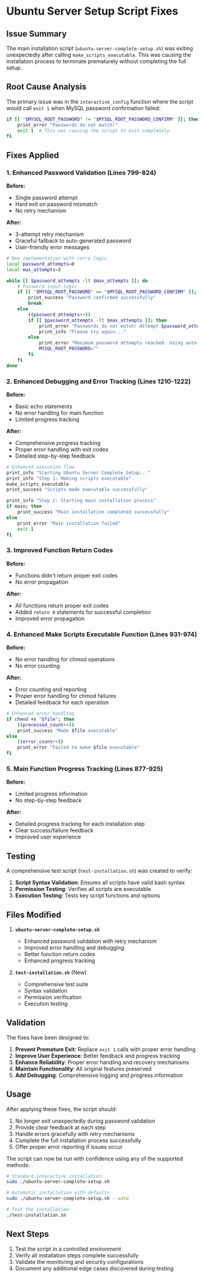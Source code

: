 # Ubuntu Server Setup Script Fixes

## Issue Summary

The main installation script (`ubuntu-server-complete-setup.sh`) was exiting unexpectedly after calling `make_scripts_executable`. This was causing the installation process to terminate prematurely without completing the full setup.

## Root Cause Analysis

The primary issue was in the `interactive_config` function where the script would call `exit 1` when MySQL password confirmation failed:

```bash
if [[ "$MYSQL_ROOT_PASSWORD" != "$MYSQL_ROOT_PASSWORD_CONFIRM" ]]; then
    print_error "Passwords do not match!"
    exit 1  # This was causing the script to exit completely
fi
```

## Fixes Applied

### 1. Enhanced Password Validation (Lines 799-824)

**Before:**
- Single password attempt
- Hard exit on password mismatch
- No retry mechanism

**After:**
- 3-attempt retry mechanism
- Graceful fallback to auto-generated password
- User-friendly error messages

```bash
# New implementation with retry logic
local password_attempts=0
local max_attempts=3

while [[ $password_attempts -lt $max_attempts ]]; do
    # Password input logic
    if [[ "$MYSQL_ROOT_PASSWORD" == "$MYSQL_ROOT_PASSWORD_CONFIRM" ]]; then
        print_success "Password confirmed successfully"
        break
    else
        ((password_attempts++))
        if [[ $password_attempts -lt $max_attempts ]]; then
            print_error "Passwords do not match! Attempt $password_attempts/$max_attempts"
            print_info "Please try again..."
        else
            print_error "Maximum password attempts reached. Using auto-generated password."
            MYSQL_ROOT_PASSWORD=""
        fi
    fi
done
```

### 2. Enhanced Debugging and Error Tracking (Lines 1210-1222)

**Before:**
- Basic echo statements
- No error handling for main function
- Limited progress tracking

**After:**
- Comprehensive progress tracking
- Proper error handling with exit codes
- Detailed step-by-step feedback

```bash
# Enhanced execution flow
print_info "Starting Ubuntu Server Complete Setup..."
print_info "Step 1: Making scripts executable"
make_scripts_executable
print_success "Scripts made executable successfully"

print_info "Step 2: Starting main installation process"
if main; then
    print_success "Main installation completed successfully"
else
    print_error "Main installation failed"
    exit 1
fi
```

### 3. Improved Function Return Codes

**Before:**
- Functions didn't return proper exit codes
- No error propagation

**After:**
- All functions return proper exit codes
- Added `return 0` statements for successful completion
- Improved error propagation

### 4. Enhanced Make Scripts Executable Function (Lines 931-974)

**Before:**
- No error handling for chmod operations
- No error counting

**After:**
- Error counting and reporting
- Proper error handling for chmod failures
- Detailed feedback for each operation

```bash
# Enhanced error handling
if chmod +x "$file"; then
    ((processed_count++))
    print_success "Made $file executable"
else
    ((error_count++))
    print_error "Failed to make $file executable"
fi
```

### 5. Main Function Progress Tracking (Lines 877-925)

**Before:**
- Limited progress information
- No step-by-step feedback

**After:**
- Detailed progress tracking for each installation step
- Clear success/failure feedback
- Improved user experience

## Testing

A comprehensive test script (`test-installation.sh`) was created to verify:

1. **Script Syntax Validation**: Ensures all scripts have valid bash syntax
2. **Permission Testing**: Verifies all scripts are executable
3. **Execution Testing**: Tests key script functions and options

## Files Modified

1. **`ubuntu-server-complete-setup.sh`**
   - Enhanced password validation with retry mechanism
   - Improved error handling and debugging
   - Better function return codes
   - Enhanced progress tracking

2. **`test-installation.sh`** (New)
   - Comprehensive test suite
   - Syntax validation
   - Permission verification
   - Execution testing

## Validation

The fixes have been designed to:

1. **Prevent Premature Exit**: Replace `exit 1` calls with proper error handling
2. **Improve User Experience**: Better feedback and progress tracking
3. **Enhance Reliability**: Proper error handling and recovery mechanisms
4. **Maintain Functionality**: All original features preserved
5. **Add Debugging**: Comprehensive logging and progress information

## Usage

After applying these fixes, the script should:

1. No longer exit unexpectedly during password validation
2. Provide clear feedback at each step
3. Handle errors gracefully with retry mechanisms
4. Complete the full installation process successfully
5. Offer proper error reporting if issues occur

The script can now be run with confidence using any of the supported methods:

```bash
# Standard interactive installation
sudo ./ubuntu-server-complete-setup.sh

# Automatic installation with defaults
sudo ./ubuntu-server-complete-setup.sh --auto

# Test the installation
./test-installation.sh
```

## Next Steps

1. Test the script in a controlled environment
2. Verify all installation steps complete successfully
3. Validate the monitoring and security configurations
4. Document any additional edge cases discovered during testing 